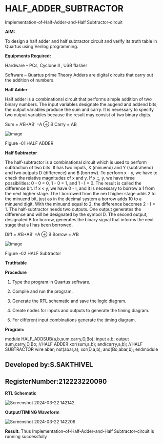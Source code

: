# HALF_ADDER_SUBTRACTOR

Implementation-of-Half-Adder-and-Half Subtractor-circuit

**AIM:**

To design a half adder and half subtractor circuit and verify its truth table in Quartus using Verilog programming.

**Equipments Required:**

Hardware – PCs, Cyclone II , USB flasher 

Software – Quartus prime Theory Adders are digital circuits that carry out the addition of numbers.

**Half Adder**

Half adder is a combinational circuit that performs simple addition of two binary numbers. The input variables designate the augend and addend bits; the output variables produce the sum and carry. It is necessary to specify two output variables because the result may consist of two binary digits.

Sum = A’B+AB’ =A ⊕ B Carry = AB

![image](https://github.com/naavaneetha/HALF_ADDER_SUBTRACTOR/assets/154305477/bd4a0b2c-cdbc-4184-ab08-81578f121e1f)

Figure -01 HALF ADDER

**Half Subtractor**

The half-subtractor is a combinational circuit which is used to perform subtraction of two bits. It has two inputs, X (minuend) and Y (subtrahend) and two outputs D (difference) and B (borrow). To perform x - y, we have to check the relative magnitudes of x and y. If x ;;, y, we have three possibilities: 0 - 0 = 0, 1 - 0 = 1, and 1 - I = 0. The result is called the difference bit. If x < y, we have 0 - I, and it is necessary to borrow a 1 from the next higher stage. The I borrowed from the next higher stage adds 2 to the minuend bit, just as in the decimal system a borrow adds 10 to a minuend digit. With the minuend equal to 2, the difference becomes 2 - I = 1. The half-subtractor needs two outputs. One output generates the difference and will be designated by the symbol D. The second output, designated B for borrow, generates the binary signal that informs the next stage that a I has been borrowed. 

Diff = A’B+AB’ =A ⊕ B
Borrow = A’B

 ![image](https://github.com/naavaneetha/HALF_ADDER_SUBTRACTOR/assets/154305477/d76b099c-513f-4e7c-843a-e2fd028a531a)

Figure -02 HALF Subtractor

**Truthtable**

**Procedure**

1.	Type the program in Quartus software.

2.	Compile and run the program.

3.	Generate the RTL schematic and save the logic diagram.

4.	Create nodes for inputs and outputs to generate the timing diagram.

5.	For different input combinations generate the timing diagram.


**Program:**

module HALF_ADDSUB(a,b,sum,carry,D,Bo);
input a,b;
output sum,carry,D,Bo;
//HALF ADDER
xor(sum,a,b);
and(carry,a,b);
//HALF SUBTRACTOR
wire abar;
not(abar,a);
xor(D,a,b);
and(Bo,abar,b);
endmodule

## Developed by:S.SAKTHIVEL
## RegisterNumber:212223220090



**RTL Schematic**

![Screenshot 2024-03-22 142142](https://github.com/sakthivel2006-001/HALF_ADDER_SUBTRACTOR/assets/151398732/ff755659-bd45-4d89-8d4a-3e3f177a0298)


**Output/TIMING Waveform**

![Screenshot 2024-03-22 142209](https://github.com/sakthivel2006-001/HALF_ADDER_SUBTRACTOR/assets/151398732/9dfa4ef1-d190-4021-8dfe-17695867bb54)


**Result:**
Thus Implementation-of-Half-Adder-and-Half Subtractor-circuit is running successfully

